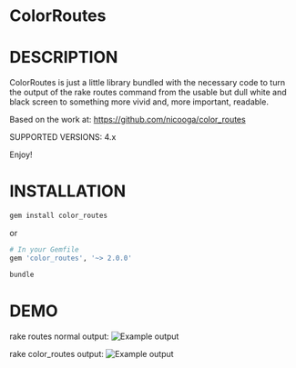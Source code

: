 ColorRoutes
===========

# DESCRIPTION

ColorRoutes is just a little library bundled with the necessary code to turn the output of the rake routes command from the usable but dull white and black screen to something more vivid and, more important, readable.

Based on the work at: https://github.com/nicooga/color_routes

SUPPORTED VERSIONS: 4.x

Enjoy!

# INSTALLATION
```bash
gem install color_routes
```
or
```ruby
# In your Gemfile
gem 'color_routes', '~> 2.0.0'
```
```bash
bundle
```

# DEMO

rake routes normal output: 
<img src="https://imgur.com/BeKHDbB.png" title="Example output" alt="Example output" />

rake color_routes output:
<img src="https://imgur.com/xlpTPtB.png" title="Example output" alt="Example output" />
